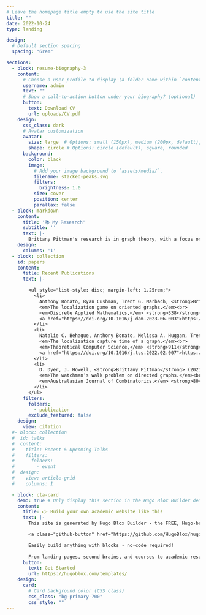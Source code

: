 ```yaml
---
# Leave the homepage title empty to use the site title
title: ""
date: 2022-10-24
type: landing

design:
  # Default section spacing
  spacing: "6rem"

sections:
  - block: resume-biography-3
    content:
      # Choose a user profile to display (a folder name within `content/authors/`)
      username: admin
      text: ""
      # Show a call-to-action button under your biography? (optional)
      button:
        text: Download CV
        url: uploads/CV.pdf
    design:
      css_class: dark
      # Avatar customization
      avatar:
        size: large  # Options: small (150px), medium (200px, default), large (320px), xl (400px), xxl (500px)
        shape: circle # Options: circle (default), square, rounded
      background:
        color: black
        image:
          # Add your image background to `assets/media/`.
          filename: stacked-peaks.svg
          filters:
            brightness: 1.0
          size: cover
          position: center
          parallax: false
  - block: markdown
    content:
      title: '📚 My Research'
      subtitle: ''
      text: |-
        Brittany Pittman's research is in graph theory, with a focus on pursuit-evasion games. She studies the localization game on graphs and its variants. Her work also investigates the generalized Ramsey numbers and graph decompositions.
    design:
      columns: '1'
  - block: collection
    id: papers
    content:
      title: Recent Publications
      text: |-

        <ul style="list-style: disc; margin-left: 1.25rem;">
          <li>
            Anthony Bonato, Ryan Cushman, Trent G. Marbach, <strong>Brittany Pittman</strong> (2023).<br>
            <em>The localization game on oriented graphs.</em><br>
            <em>Discrete Applied Mathematics,</em> <strong>338</strong>, 145–157.<br>
            <a href="https://doi.org/10.1016/j.dam.2023.06.003">https://doi.org/10.1016/j.dam.2023.06.003</a>
          </li>
          <li>
            Natalie C. Behague, Anthony Bonato, Melissa A. Huggan, Trent G. Marbach, <strong>Brittany Pittman</strong> (2022).<br>
            <em>The localization capture time of a graph.</em><br>
            <em>Theoretical Computer Science,</em> <strong>911</strong>, 80–91.<br>
            <a href="https://doi.org/10.1016/j.tcs.2022.02.007">https://doi.org/10.1016/j.tcs.2022.02.007</a>
          </li>
          <li>
            D. Dyer, J. Howell, <strong>Brittany Pittman</strong> (2021).<br>
            <em>The watchman’s walk problem on directed graphs.</em><br>
            <em>Australasian Journal of Combinatorics,</em> <strong>80</strong>, 197–216.
          </li>
        </ul>
      filters:
        folders:
          - publication
        exclude_featured: false
    design:
      view: citation
  #- block: collection
  #  id: talks
  #  content:
  #    title: Recent & Upcoming Talks
  #    filters:
  #      folders:
  #        - event
  #  design:
  #    view: article-grid
  #    columns: 1

  - block: cta-card
    demo: true # Only display this section in the Hugo Blox Builder demo site
    content:
      title: 👉 Build your own academic website like this
      text: |-
        This site is generated by Hugo Blox Builder - the FREE, Hugo-based open source website builder trusted by 250,000+ academics like you.

        <a class="github-button" href="https://github.com/HugoBlox/hugo-blox-builder" data-color-scheme="no-preference: light; light: light; dark: dark;" data-icon="octicon-star" data-size="large" data-show-count="true" aria-label="Star HugoBlox/hugo-blox-builder on GitHub">Star</a>

        Easily build anything with blocks - no-code required!
        
        From landing pages, second brains, and courses to academic resumés, conferences, and tech blogs.
      button:
        text: Get Started
        url: https://hugoblox.com/templates/
    design:
      card:
        # Card background color (CSS class)
        css_class: "bg-primary-700"
        css_style: ""
---
```

